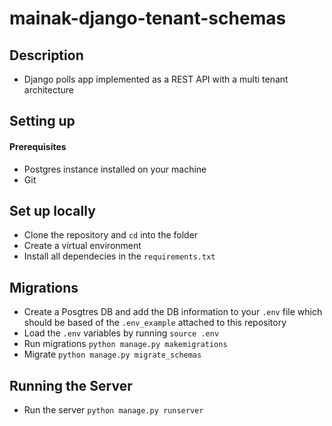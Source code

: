 # mainak-django-tenant-schemas

## Description
- Django polls app implemented as a REST API with a multi tenant architecture


## Setting up
#### Prerequisites
- Postgres instance installed on your machine
- Git

## Set up locally
- Clone the repository and `cd` into the folder
- Create a virtual environment
- Install all dependecies in the `requirements.txt`

## Migrations
- Create a Posgtres DB and add the DB information to your `.env` file which should be based of the `.env_example` attached to this repository
- Load the `.env` variables by running `source .env`
- Run migrations `python manage.py makemigrations`
- Migrate `python manage.py migrate_schemas` 

## Running the Server
- Run the server `python manage.py runserver`
